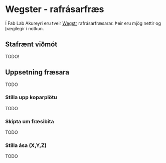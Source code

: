 # Wegster - rafrásarfræs

Í Fab Lab Akureyri eru tveir [Wegstr](https://wegstr.com/) rafrásarfræsarar. Þeir eru mjög nettir og þægilegir í notkun. 

## Stafrænt viðmót 

TODO!

## Uppsetning fræsara

TODO

### Stilla upp koparplötu

TODO

### Skipta um fræsibita

TODO

### Stilla ása (X,Y,Z)

TODO